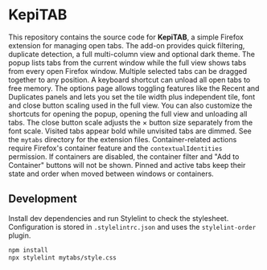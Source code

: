 # KepiTAB

This repository contains the source code for **KepiTAB**, a simple Firefox extension for managing open tabs. The add-on provides quick filtering, duplicate detection, a full multi-column view and optional dark theme. The popup lists tabs from the current window while the full view shows tabs from every open Firefox window. Multiple selected tabs can be dragged together to any position. A keyboard shortcut can unload all open tabs to free memory. The options page allows toggling features like the Recent and Duplicates panels and lets you set the tile width plus independent tile, font and close button scaling used in the full view. You can also customize the shortcuts for opening the popup, opening the full view and unloading all tabs. The close button scale adjusts the × button size separately from the font scale. Visited tabs appear bold while unvisited tabs are dimmed. See the `mytabs` directory for the extension files.
Container-related actions require Firefox's container feature and the `contextualIdentities` permission. If containers are disabled, the container filter and "Add to Container" buttons will not be shown. Pinned and active tabs keep their state and order when moved between windows or containers.

## Development

Install dev dependencies and run Stylelint to check the stylesheet.
Configuration is stored in `.stylelintrc.json` and uses the
`stylelint-order` plugin.

```bash
npm install
npx stylelint mytabs/style.css
```
